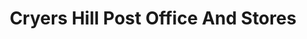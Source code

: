 ---
title: "Cryers Hill Post Office And Stores"
url: /high-wycombe/cryers-hill-post-office-and-stores/
shop: convenience
---
